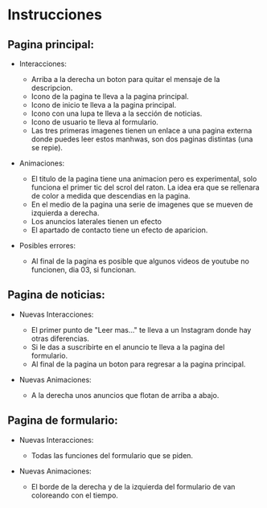 # Instrucciones
## Pagina principal:
- Interacciones:
    - Arriba a la derecha un boton para quitar el mensaje de la descripcion.
    - Icono de la pagina te lleva a la pagina principal.
    - Icono de inicio te lleva a la pagina principal.
    - Icono con una lupa te lleva a la sección de noticias.
    - Icono de usuario te lleva al formulario.
    - Las tres primeras imagenes tienen un enlace a una pagina externa donde puedes leer estos manhwas, son dos paginas distintas (una se repie).

- Animaciones:
    - El titulo de la pagina tiene una animacion pero es experimental, solo funciona el primer tic del scrol del raton. La idea era que se rellenara de color a medida que descendias en la pagina.
    - En el medio de la pagina una serie de imagenes que se mueven de izquierda a derecha.
    - Los anuncios laterales tienen un efecto 
    - El apartado de contacto tiene un efecto de aparicion.

- Posibles errores:
    - Al final de la pagina es posible que algunos videos de youtube no funcionen, dia 03, si funcionan.

## Pagina de noticias:
- Nuevas Interacciones:
    - El primer punto de "Leer mas..." te lleva a un Instagram donde hay otras diferencias.
    - Si le das a suscribirte en el anuncio te lleva a la pagina del formulario.
    - Al final de la pagina un boton para regresar a la pagina principal.

- Nuevas Animaciones:
    - A la derecha unos anuncios que flotan de arriba a abajo.

## Pagina de formulario:
- Nuevas Interacciones:
    - Todas las funciones del formulario que se piden.

- Nuevas Animaciones:
    - El borde de la derecha y de la izquierda del formulario de van coloreando con el tiempo.